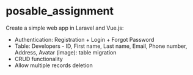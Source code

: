 # posable_assignment

Create a simple web app in Laravel and Vue.js:
- Authentication: Registration + Login + Forgot Password
- Table: Developers - ID, First name, Last name, Email, Phone number, Address, Avatar (image): table migration
- CRUD functionality 
- Allow multiple records deletion
